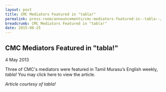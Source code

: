 ```yaml
---
layout: post
title: CMC Mediators Featured in "tabla!"
permalink: press-room/announcements/cmc-mediators-featured-in--tabla--/
breadcrumb: CMC Mediators Featured in "tabla!"
date: 2015-06-25
---
```


CMC Mediators Featured in "tabla!"
---

4 May 2013

Three of CMC's mediators were featured in Tamil Murasu’s English weekly, *tabla!* You may click here to view the article.

*Article courtesy of tabla!*
